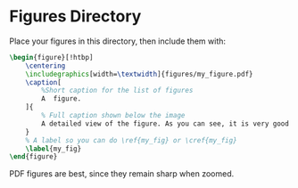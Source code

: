 # Figures Directory

Place your figures in this directory, then include them with:

```latex
\begin{figure}[!htbp]
    \centering
    \includegraphics[width=\textwidth]{figures/my_figure.pdf}
    \caption[
        %Short caption for the list of figures
        A  figure.
    ]{
        % Full caption shown below the image
        A detailed view of the figure. As you can see, it is very good!
    }
    % A label so you can do \ref{my_fig} or \cref{my_fig}
    \label{my_fig}
\end{figure}
```

PDF figures are best, since they remain sharp when zoomed. 
